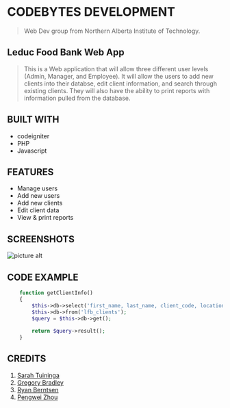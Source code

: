 CODEBYTES DEVELOPMENT
=====================
> Web Dev group from Northern Alberta Institute of Technology.



Leduc Food Bank Web App
-----------------------


>
> This is a Web application that will allow three different user levels (Admin, Manager, and Employee). It will allow the users to add new clients into their databse, edit client information, and search through existing clients. They will also have the ability to print reports with information pulled from the database.
>
>

BUILT WITH
----------
* codeigniter
* PHP
* Javascript 


FEATURES
--------
* Manage users
* Add new users
* Add new clients
* Edit client data
* View & print reports


SCREENSHOTS
------------
![picture alt](http://www.brightlightpictures.com/assets/images/portfolio/thethaw_header.jpg "Title is optional")

CODE EXAMPLE
------------
```PHP
    function getClientInfo()
    {
        $this->db->select('first_name, last_name, client_code, location_id, client_birthdate, home_phone, cell_phone');
        $this->db->from('lfb_clients');
        $query = $this->db->get();
        
        return $query->result();
    }
```

CREDITS
-------
1. [Sarah Tuininga](https://github.com/stuininga)
2. [Gregory Bradley](https://github.com/gregorybradley)
3. [Ryan Berntsen](https://github.com/rberntsen21)
4. [Pengwei Zhou](https://github.com/PengweiZhou)
